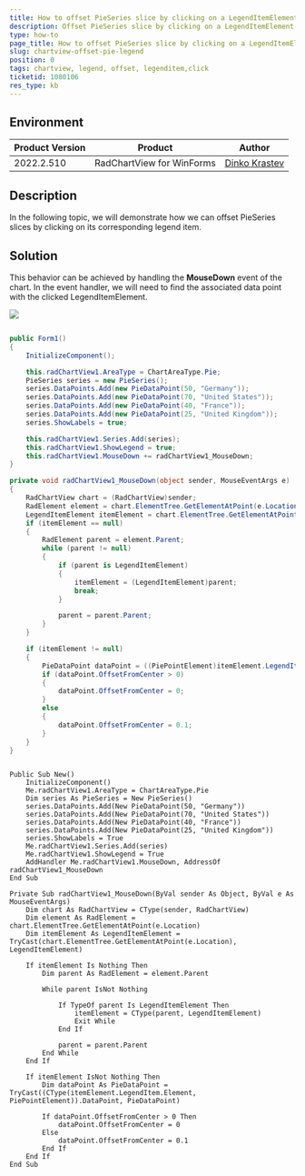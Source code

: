 ```yaml
---
title: How to offset PieSeries slice by clicking on a LegendItemElement
description: Offset PieSeries slice by clicking on a LegendItemElement.
type: how-to
page_title: How to offset PieSeries slice by clicking on a LegendItemElement
slug: chartview-offset-pie-legend
position: 0
tags: chartview, legend, offset, legenditem,click
ticketid: 1080106
res_type: kb
---
```



## Environment
|Product Version|Product|Author|
|----|----|----|
|2022.2.510|RadChartView for WinForms|[Dinko Krastev](https://www.telerik.com/blogs/author/dinko-krastev)|


## Description

In the following topic, we will demonstrate how we can offset PieSeries slices by clicking on its corresponding legend item.

## Solution

This behavior can be achieved by handling the __MouseDown__ event of the chart. In the event handler, we will need to find the associated data point with the clicked LegendItemElement.

![ ](images/chartview-offset-pie-legend.gif)

````C#

public Form1()
{
	InitializeComponent();

	this.radChartView1.AreaType = ChartAreaType.Pie;
	PieSeries series = new PieSeries();
	series.DataPoints.Add(new PieDataPoint(50, "Germany"));
	series.DataPoints.Add(new PieDataPoint(70, "United States"));
	series.DataPoints.Add(new PieDataPoint(40, "France"));
	series.DataPoints.Add(new PieDataPoint(25, "United Kingdom"));
	series.ShowLabels = true;

	this.radChartView1.Series.Add(series);
	this.radChartView1.ShowLegend = true;
	this.radChartView1.MouseDown += radChartView1_MouseDown;
}

private void radChartView1_MouseDown(object sender, MouseEventArgs e)
{
	RadChartView chart = (RadChartView)sender;
	RadElement element = chart.ElementTree.GetElementAtPoint(e.Location);
	LegendItemElement itemElement = chart.ElementTree.GetElementAtPoint(e.Location) as LegendItemElement;
	if (itemElement == null)
	{
		RadElement parent = element.Parent;
		while (parent != null)
		{
			if (parent is LegendItemElement)
			{
				itemElement = (LegendItemElement)parent;
				break;
			}

			parent = parent.Parent;
		}
	}

	if (itemElement != null)
	{
		PieDataPoint dataPoint = ((PiePointElement)itemElement.LegendItem.Element).DataPoint as PieDataPoint;
		if (dataPoint.OffsetFromCenter > 0)
		{
			dataPoint.OffsetFromCenter = 0;
		}
		else
		{ 
			dataPoint.OffsetFromCenter = 0.1;
		}
	}
}

````
````VB.NET

Public Sub New()
	InitializeComponent()
	Me.radChartView1.AreaType = ChartAreaType.Pie
	Dim series As PieSeries = New PieSeries()
	series.DataPoints.Add(New PieDataPoint(50, "Germany"))
	series.DataPoints.Add(New PieDataPoint(70, "United States"))
	series.DataPoints.Add(New PieDataPoint(40, "France"))
	series.DataPoints.Add(New PieDataPoint(25, "United Kingdom"))
	series.ShowLabels = True
	Me.radChartView1.Series.Add(series)
	Me.radChartView1.ShowLegend = True
	AddHandler Me.radChartView1.MouseDown, AddressOf radChartView1_MouseDown
End Sub

Private Sub radChartView1_MouseDown(ByVal sender As Object, ByVal e As MouseEventArgs)
	Dim chart As RadChartView = CType(sender, RadChartView)
	Dim element As RadElement = chart.ElementTree.GetElementAtPoint(e.Location)
	Dim itemElement As LegendItemElement = TryCast(chart.ElementTree.GetElementAtPoint(e.Location), LegendItemElement)

	If itemElement Is Nothing Then
		Dim parent As RadElement = element.Parent

		While parent IsNot Nothing

			If TypeOf parent Is LegendItemElement Then
				itemElement = CType(parent, LegendItemElement)
				Exit While
			End If

			parent = parent.Parent
		End While
	End If

	If itemElement IsNot Nothing Then
		Dim dataPoint As PieDataPoint = TryCast((CType(itemElement.LegendItem.Element, PiePointElement)).DataPoint, PieDataPoint)

		If dataPoint.OffsetFromCenter > 0 Then
			dataPoint.OffsetFromCenter = 0
		Else
			dataPoint.OffsetFromCenter = 0.1
		End If
	End If
End Sub

````

